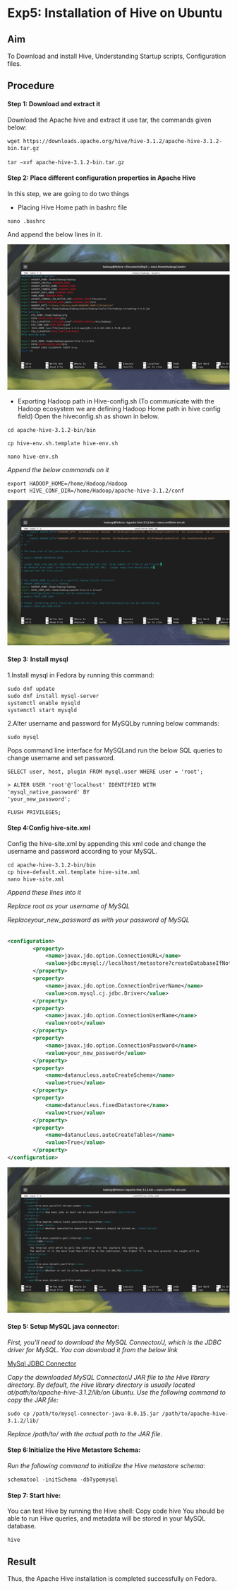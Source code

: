 # Exp5: Installation of Hive on Ubuntu

## Aim
To Download and install Hive, Understanding Startup scripts, Configuration files.
## Procedure

#### Step 1: Download and extract it

Download the Apache hive and extract it use tar, the commands given below:

```shell
wget https://downloads.apache.org/hive/hive-3.1.2/apache-hive-3.1.2-bin.tar.gz

tar –xvf apache-hive-3.1.2-bin.tar.gz
```

#### Step 2: Place different configuration properties in Apache Hive
In this step, we are going to do two things
* Placing Hive Home path in bashrc file
```shell
nano .bashrc
```
And append the below lines in it.

![Output](https://github.com/karanbalajirs/210701105-CS19P16-DA-Lab/blob/master/Exp5/5-Images/Screenshot%20from%202024-09-16%2016-44-35.png)

* Exporting Hadoop path in Hive-config.sh (To communicate with the Hadoop ecosystem we are defining Hadoop Home path in hive config field) Open the hiveconfig.sh as shown in below.
```shell
cd apache-hive-3.1.2-bin/bin
```
```shell
cp hive-env.sh.template hive-env.sh
```
```shell
nano hive-env.sh
```
*Append the below commands on it*

```shell
export HADOOP_HOME=/home/Hadoop/Hadoop
export HIVE_CONF_DIR=/home/Hadoop/apache-hive-3.1.2/conf
```

![Output](https://github.com/karanbalajirs/210701105-CS19P16-DA-Lab/blob/master/Exp5/5-Images/Screenshot%20from%202024-09-16%2016-45-07.png)

#### Step 3: Install mysql

1.Install mysql in Fedora by running this command: 

```shell
sudo dnf update
sudo dnf install mysql-server
systemctl enable mysqld
systemctl start mysqld
```

2.Alter username and password for MySQLby running below commands:

```shell
sudo mysql
```

Pops command line interface for MySQLand run the below SQL queries to change username and set password.

```mysql
SELECT user, host, plugin FROM mysql.user WHERE user = 'root';
```

```mysql
> ALTER USER 'root'@'localhost' IDENTIFIED WITH 'mysql_native_password' BY
'your_new_password';
```

```mysql
FLUSH PRIVILEGES;
```

#### Step 4:Config hive-site.xml

Config the hive-site.xml by appending this xml code and change the username and password according to your MySQL.

```shell
cd apache-hive-3.1.2-bin/bin
cp hive-default.xml.template hive-site.xml
nano hive-site.xml
```

*Append these lines into it*

*Replace root as your username of MySQL*

*Replaceyour_new_password as with your password of MySQL*

```xml

<configuration>
        <property>
            <name>javax.jdo.option.ConnectionURL</name>
            <value>jdbc:mysql://localhost/metastore?createDatabaseIfNotExist=true</value>
        </property>
        <property>
            <name>javax.jdo.option.ConnectionDriverName</name>
            <value>com.mysql.cj.jdbc.Driver</value>
        </property>
        <property>
            <name>javax.jdo.option.ConnectionUserName</name>
            <value>root</value>
        </property>
        <property>
            <name>javax.jdo.option.ConnectionPassword</name>
            <value>your_new_password</value>
        </property>
        <property>
            <name>datanucleus.autoCreateSchema</name>
            <value>true</value>
        </property>
        <property>
            <name>datanucleus.fixedDatastore</name>
            <value>true</value>
        </property>
        <property>
            <name>datanucleus.autoCreateTables</name>
            <value>True</value>
        </property>
</configuration>

```

![Output](https://github.com/karanbalajirs/210701105-CS19P16-DA-Lab/blob/master/Exp5/5-Images/Screenshot%20from%202024-09-16%2016-46-01.png)

#### Step 5: Setup MySQL java connector:
*First, you'll need to download the MySQL Connector/J, which is the JDBC driver for
MySQL. You can download it from the below link*

[MySql JDBC Connector](https://drive.google.com/file/d/1QFhB7Kvcat7a4LzDRe6GcmZva1yAxKz-/view?usp=drive_link)

*Copy the downloaded MySQL Connector/J JAR file to the Hive library directory. By default,
the Hive library directory is usually located at/path/to/apache-hive-3.1.2/lib/on Ubuntu. Use
the following command to copy the JAR file:*

```shell
sudo cp /path/to/mysql-connector-java-8.0.15.jar /path/to/apache-hive-3.1.2/lib/
```
*Replace /path/to/ with the actual path to the JAR file.*

#### Step 6:Initialize the Hive Metastore Schema:
*Run the following command to initialize the Hive metastore schema:*
```shell
schematool -initSchema -dbTypemysql
```

#### Step 7: Start hive:
You can test Hive by running the Hive shell: Copy code hive You should be able to run Hive queries, and metadata will be stored in your MySQL database.

```shell
hive
```

## Result
Thus, the Apache Hive installation is completed successfully on Fedora.